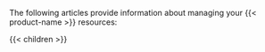 
The following articles provide information about managing your
{{< product-name >}} resources:

{{< children >}}
